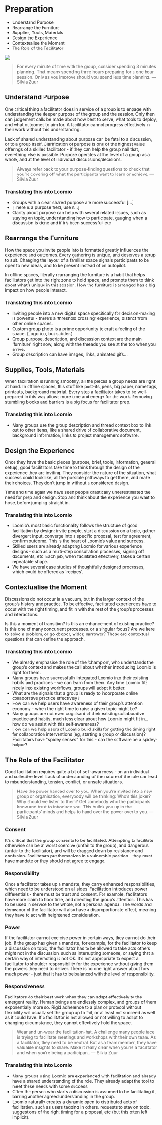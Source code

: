 # Preparation

* Understand Purpose
* Rearrange the Furniture
* Supplies, Tools, Materials
* Design the Experience
* Contextualise the Moment
* The Role of the Facilitator

<img src="img/silvia_200.png" class="img-right img-100"/>

> For every minute of time with the group, consider spending 3 minutes planning. That means spending three hours preparing for a one hour session. Only as you improve should you spend less time planning. — Silvia Zuur

## Understand Purpose

One critical thing a facilitator does in service of a group is to engage with understanding the deeper purpose of the group and the session. Only then can judgement calls be made about how best to serve, what tools to deploy, and what outcomes to aim for. A facilitator cannot progress effectively in their work without this understanding.

Lack of shared understanding about purpose can be fatal to a discussion, or to a group itself. Clarification of purpose is one of the highest value offerings of a skilled facilitator - if they can help the group nail that, everything else is possible. Purpose operates at the level of a group as a whole, and at the level of individual discussions/decisions.

> Always refer back to your purpose-finding questions to check that you’re covering off what the participants want to learn or achieve. — Silvia Zuur

### Translating this into Loomio

* Groups with a clear shared purpose are more successful [...]
* [There is a purpose field, use it...]
* Clarity about purpose can help with several related issues, such as staying on topic, understanding how to participate, gauging when a discussion is done and if it’s been successful, etc

## Rearrange the Furniture

How the space you invite people into is formatted greatly influences the experience and outcomes. Every gathering is unique, and deserves a setup to suit. Changing the layout of a familiar space signals participants to be open to new ideas, and to be present instead of on autopilot.

In offline spaces, literally rearranging the furniture is a habit that helps facilitators get into the right zone to hold space, and prompts them to think about what’s unique in this session. How the furniture is arranged has a big impact on how people interact.

### Translating this into Loomio

* Inviting people into a new digital space specifically for decision-making is powerful - there’s a ‘threshold crossing’ experience, distinct from other online spaces.
* Custom group photo is a prime opportunity to craft a feeling of the space. [Logo too, but subtler.]
* Group purpose, description, and discussion context are the main ‘furniture’ right now, along with the threads you see at the top when you arrive.
* Group description can have images, links, animated gifs...


## Supplies, Tools, Materials

When facilitation is running smoothly, all the pieces a group needs are right at hand. In offline spaces, this stuff like post-its, pens, big paper, name tags, printouts, background material. Every step a facilitator takes to be well-prepared in this way allows more time and energy for the work. Removing stumbling blocks and barriers is a big focus for facilitator prep.

### Translating this into Loomio

* Many groups use the group description and thread context box to link out to other items, like a shared drive of collaborative document, background information, links to project management software.


## Design the Experience

Once they have the basic pieces (purpose, brief, tools, information, general setup), good facilitators take time to think through the design of the experience they are inviting. They consider the nature of the situation, what success could look like, all the possible pathways to get there, and make their choices. They don’t jump in without a considered design.

Time and time again we have seen people drastically underestimated the need for prep and design. Stop and think about the experience you want to hose, before jumping straight in.


### Translating this into Loomio

* Loomio’s most basic functionality follows the structure of good facilitation by design: invite people, start a discussion on a topic, gather divergent input, converge into a specific proposal, test for agreement, confirm outcome. This is the heart of Loomio’s value and success.
* Skilled users are already adapting Loomio for various experience designs - such as a multi-step consultation processes, signing off documents, etc. Each job, when facilitated effectively, takes a certain repeatable shape.
* We have several case studies of thoughtfully designed processes, which could be offered as ‘recipes’.



## Contextualise the Moment

Discussions do not occur in a vacuum, but in the larger context of the group’s history and practice. To be effective, facilitated experiences have to occur with the right timing, and fit in with the rest of the group’s processes and interactions.

Is this a moment of transition? Is this an enhancement of existing practice? Is this one of many concurrent processes, or a singular focus? Are we here to solve a problem, or go deeper, wider, narrower? These are contextual questions that can define the approach.

### Translating this into Loomio

* We already emphasise the role of the ‘champion’, who understands the group’s context and makes the call about whether introducing Loomio is right for them.
* Many groups have successfully integrated Loomio into their existing habits and practices - we can learn from them. Any time Loomio fits nicely into existing workflows, groups will adopt it better.
* What are the signals that a group is ready to incorporate online collaborative practice effectively?
* How can we help users have awareness of their group’s attention economy - when the right time to raise a given topic might be?
* Many groups are not even cognisant of their existing collaborative practice and habits, much less clear about how Loomio might fit in… how do we assist with this self-awareness?
* How can we help users of Loomio build skills for getting the timing right for collaboration interventions (eg, starting a group or discussion)? Facilitators have "spidey senses" for this - can the software be a spidey-helper?


## The Role of the Facilitator

Good facilitation requires quite a bit of self-awareness - on an individual and collective level. Lack of understanding of the nature of the role can lead to misunderstanding, tension, conflict, or unsafe situations.

> Have the power handed over to you. When you’re invited into a new group or organisation, everybody will be thinking: Who’s this joker? Why should we listen to them? Get somebody who the participants know and trust to introduce you. This builds you up in the participants’ minds and helps to hand over the power over to you. — Silvia Zuur

### Consent
It’s critical that the group consents to be facilitated. Attempting to facilitate otherwise can be at worst coercive (unfair to the group), and dangerous (unfair to the facilitator), and will be dragged down by resistance and confusion. Facilitators put themselves in a vulnerable position - they must have mandate or they should not agree to engage.

### Responsibility
Once a facilitator takes up a mandate, they carry enhanced responsibilities, which need to be understood on all sides. Facilitation introduces power differentials - there must be trust and consent. For example, facilitators have more claim to floor time, and directing the group’s attention. This has to be used in service to the whole, not a personal agenda. The words and demeanor of the facilitator will also have a disproportionate effect, meaning they have to act with heightened consideration.

### Power
If the facilitator cannot exercise power in certain ways, they cannot do their job. If the group has given a mandate, for example, for the facilitator to keep a discussion on topic, the facilitator has to be allowed to take acts others might not in the discussion, such as interrupting someone, or saying that a certain way of interacting is not OK. It’s not appropriate to expect a facilitator to shoulder responsibility for the experience without giving them the powers they need to deliver. There is no one right answer about how much power - just that it has to be balanced with the level of responsibility.

### Responsiveness
Facilitators do their best work when they can adapt effectively to the emergent reality. Human beings are endlessly complex, and groups of them exponentially more so. Rigid adherence to a plan or protocol without flexibility will usually set the group up to fail, or at least not succeed as well as it could have. If a facilitator is not allowed or not willing to adapt to changing circumstance, they cannot effectively hold the space.

> Wear and un-wear the facilitation-hat. A challenge many people face is trying to facilitate meetings and workshops with their own team. As a facilitator, they need to be neutral. But as a team member, they have valuable insights to share. Make it really clear when you’re a facilitator and when you’re being a participant. — Silvia Zuur


### Translating this into Loomio

* Many groups using Loomio are experienced with facilitation and already have a shared understanding of the role. They already adapt the tool to meet these needs with some success.
* Often the person who starts a discussion is assumed to be facilitating it, barring another agreed understanding in the group.
* Loomio naturally creates a dynamic open to distributed acts of facilitation, such as users tagging in others, requests to stay on topic, suggestions of the right timing for a proposal, etc (but this often left implicit).